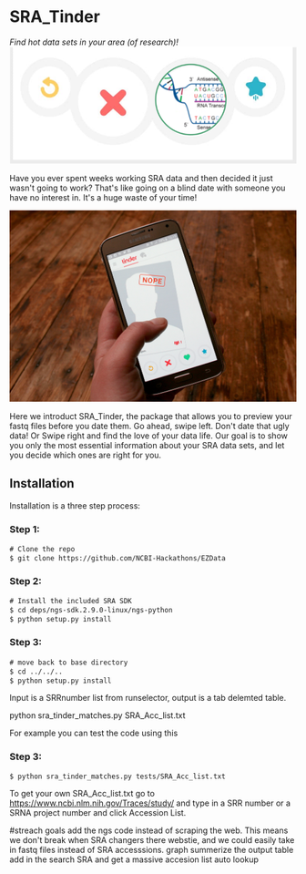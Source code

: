 # SRA_Tinder
*Find hot data sets in your area (of research)!*
![logo](/docs/logo.png)


Have you ever spent weeks working SRA data and then decided it just wasn't going to work? That's like going on a blind date with someone you have no interest in. It's a huge waste of your time!

![Nope](/docs/nope.jpg)

Here we introduct SRA_Tinder, the package that allows you to preview your fastq files before you date them. Go ahead, swipe left. Don't date that ugly data! Or Swipe right and find the love of your data life.
Our goal is to show you only the most essential information about your SRA data sets, and let you decide which ones are right for you.


## Installation
Installation is a three step process:
### Step 1:
```
# Clone the repo
$ git clone https://github.com/NCBI-Hackathons/EZData
```
### Step 2:
```
# Install the included SRA SDK
$ cd deps/ngs-sdk.2.9.0-linux/ngs-python
$ python setup.py install
```
### Step 3:
```
# move back to base directory
$ cd ../../..
$ python setup.py install
```


Input is a SRRnumber list from runselector, output is a tab delemted table.

python sra_tinder_matches.py SRA_Acc_list.txt

For example you can test the code using this
### Step 3:
```
$ python sra_tinder_matches.py tests/SRA_Acc_list.txt
```
To get your own SRA_Acc_list.txt go to https://www.ncbi.nlm.nih.gov/Traces/study/ and type in a SRR number or a SRNA project number and click Accession List. 


#streach goals
add the ngs code instead of scraping the web. This means we don't break when SRA changers there webstie, and we could easily take in fastq files instead of SRA accesssions.
graph summerize the output table
add in the search SRA and get a massive accesion list auto lookup




